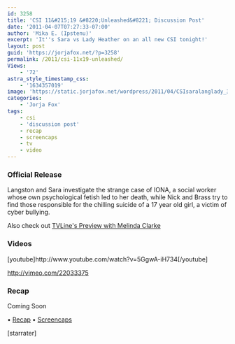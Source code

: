 ```yaml
---
id: 3258
title: 'CSI 11&#215;19 &#8220;Unleashed&#8221; Discussion Post'
date: '2011-04-07T07:27:33-07:00'
author: 'Mika E. (Ipstenu)'
excerpt: 'It''s Sara vs Lady Heather on an all new CSI tonight!'
layout: post
guid: 'https://jorjafox.net/?p=3258'
permalink: /2011/csi-11x19-unleashed/
Views:
    - '72'
astra_style_timestamp_css:
    - '1634357019'
image: 'https://static.jorjafox.net/wordpress/2011/04/CSIsaralanglady_300110406183628.jpg'
categories:
    - 'Jorja Fox'
tags:
    - csi
    - 'discussion post'
    - recap
    - screencaps
    - tv
    - video
---
```


<h3>Official Release</h3>
Langston and Sara investigate the strange case of IONA, a social worker whose own psychological fetish led to her death, while Nick and Brass try to find those responsible for the chilling suicide of a 17 year old girl, a victim of cyber bullying.

Also check out <a href="http://www.tvline.com/2011/04/csi-preview-lady-heather-melinda-clarke/">TVLine's Preview with Melinda Clarke</a>

<h3>Videos</h3>
[youtube]http://www.youtube.com/watch?v=5GgwA-iH734[/youtube]

http://vimeo.com/22033375

<h3>Recap</h3>
Coming Soon

• <a href="https://jorjafox.net/wiki/Unleashed">Recap</a>
• <a title="Screenshots" href="https://jorjafox.net/gallery/tv/csi/season11/unleashed/">Screencaps</a>

[starrater] 
